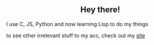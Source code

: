 <h2 align="center">Hey there!</h2>

I use C, JS, Python and now learning Lisp to do my things

to see other irrelevant stuff to my acc, check out my [site](https://majorgamerjay.github.io)
